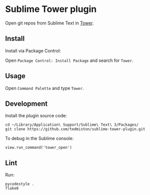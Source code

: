 # Sublime Tower plugin

Open git repos from Sublime Text in [Tower](https://www.git-tower.com/).

## Install

Install via Package Control:

Open `Package Control: Install Package` and search for `Tower`.

## Usage

Open `Command Palette` and type `Tower`.

## Development

Install the plugin source code:

	cd ~/Library/Application\ Support/Sublime\ Text\ 3/Packages/
	git clone https://github.com/tedmiston/sublime-tower-plugin.git

To debug in the Sublime console:

	view.run_command('tower_open')

## Lint

Run:

	pycodestyle .
	flake8
